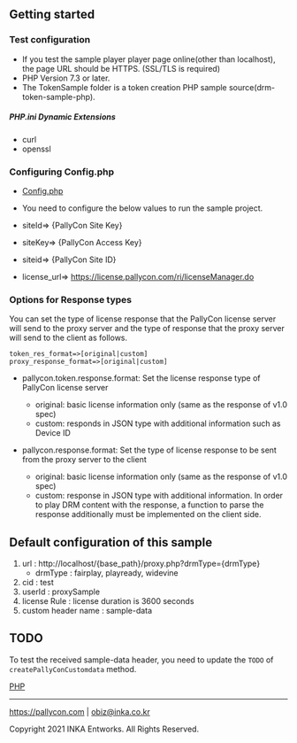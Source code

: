 
## Getting started

### Test configuration

- If you test the sample player player page online(other than localhost), the page URL should be HTTPS. (SSL/TLS is required)
- PHP Version 7.3 or later.
- The TokenSample folder is a token creation PHP sample source(drm-token-sample-php). 

##### PHP.ini Dynamic Extensions
- curl
- openssl 

### Configuring Config.php
- [Config.php](../src/Config/Config.php)
- You need to configure the below values to run the sample project.


- siteId=> {PallyCon Site Key}
- siteKey=> {PallyCon Access Key}
- siteid=> {PallyCon Site ID}
- license_url=> https://license.pallycon.com/ri/licenseManager.do

### Options for Response types

You can set the type of license response that the PallyCon license server will send to the proxy server and the type of response that the proxy server will send to the client as follows.

```
token_res_format=>[original|custom]
proxy_response_format=>[original|custom]
```

- pallycon.token.response.format: Set the license response type of PallyCon license server
  - original: basic license information only (same as the response of v1.0 spec)
  - custom: responds in JSON type with additional information such as Device ID

- pallycon.response.format: Set the type of license response to be sent from the proxy server to the client
  - original: basic license information only (same as the response of v1.0 spec)
  - custom: response in JSON type with additional information. In order to play DRM content with the response, a function to parse the response additionally must be implemented on the client side.

## Default configuration of this sample

1. url : http://localhost/{base_path}/proxy.php?drmType={drmType} 
   - drmType : fairplay, playready, widevine  
2. cid : test  
3. userId : proxySample  
4. license Rule : license duration is 3600 seconds
5. custom header name : sample-data 

## TODO

To test the received sample-data header, you need to update the `TODO` of `createPallyConCustomdata` method.

[PHP](../src/Service/ProxyService.php)  

***

https://pallycon.com | obiz@inka.co.kr

Copyright 2021 INKA Entworks. All Rights Reserved.
